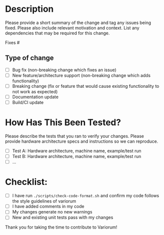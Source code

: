 # Description

Please provide a short summary of the change and tag any issues being fixed. Please also include relevant motivation
and context. List any dependencies that may be required for this change.

Fixes #<issue>

## Type of change

- [ ] Bug fix (non-breaking change which fixes an issue)
- [ ] New feature/architecture support (non-breaking change which adds functionality)
- [ ] Breaking change (fix or feature that would cause existing functionality to not work as expected)
- [ ] Documentation update
- [ ] Build/CI update

# How Has This Been Tested?

Please describe the tests that you ran to verify your changes. Please provide hardware architecture specs and
instructions so we can reproduce.

- [ ] Test A: Hardware architecture, machine name, example/test run
- [ ] Test B: Hardware architecture, machine name, example/test run
- [ ] ...

# Checklist:

- [ ] I have run `./scripts/check-code-format.sh` and confirm my code follows the style guidelines of variorum
- [ ] I have added comments in my code
- [ ] My changes generate no new warnings
- [ ] New and existing unit tests pass with my changes

Thank you for taking the time to contribute to Variorum!
